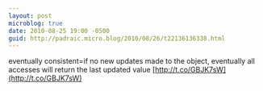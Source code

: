 ```yaml
---
layout: post
microblog: true
date: 2010-08-25 19:00 -0500
guid: http://padraic.micro.blog/2010/08/26/t22136136338.html
---
```

eventually consistent=if no new updates made to the object, eventually all accesses will return the last updated value [http://t.co/GBJK7sW](http://t.co/GBJK7sW)

